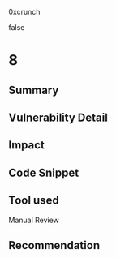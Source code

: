 0xcrunch

false

# 8

## Summary

## Vulnerability Detail

## Impact

## Code Snippet

## Tool used

Manual Review

## Recommendation
